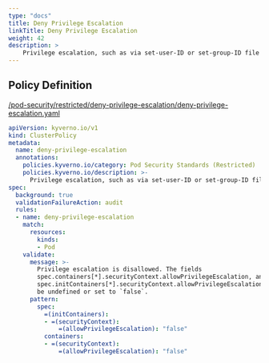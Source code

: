 ```yaml
---
type: "docs"
title: Deny Privilege Escalation
linkTitle: Deny Privilege Escalation
weight: 42
description: >
    Privilege escalation, such as via set-user-ID or set-group-ID file mode, should not be allowed.
---
```


## Policy Definition
<a href="https://github.com/kyverno/policies/raw/main//pod-security/restricted/deny-privilege-escalation/deny-privilege-escalation.yaml" target="-blank">/pod-security/restricted/deny-privilege-escalation/deny-privilege-escalation.yaml</a>

```yaml
apiVersion: kyverno.io/v1
kind: ClusterPolicy
metadata:
  name: deny-privilege-escalation
  annotations:
    policies.kyverno.io/category: Pod Security Standards (Restricted)
    policies.kyverno.io/description: >-
      Privilege escalation, such as via set-user-ID or set-group-ID file mode, should not be allowed.
spec:
  background: true
  validationFailureAction: audit
  rules:
  - name: deny-privilege-escalation
    match:
      resources:
        kinds:
        - Pod
    validate:
      message: >-
        Privilege escalation is disallowed. The fields
        spec.containers[*].securityContext.allowPrivilegeEscalation, and
        spec.initContainers[*].securityContext.allowPrivilegeEscalation must
        be undefined or set to `false`.
      pattern:
        spec:
          =(initContainers):
          - =(securityContext):
              =(allowPrivilegeEscalation): "false"
          containers:
          - =(securityContext):
              =(allowPrivilegeEscalation): "false"

```
